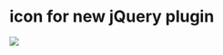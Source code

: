 <!--
  date: 2010-02-13
  modified: 2020-07-29
  slug: icon-for-new-jquery-plugin
  type: post
  categories: work, illustration
-->

# icon for new jQuery plugin

![](https://res.cloudinary.com/dn1rmdjs5/image/upload/v1566568756/rv/elephant.jpg)
